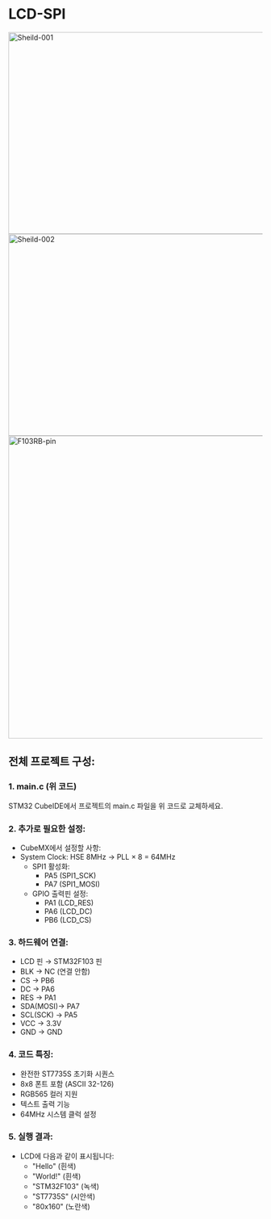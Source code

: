 # LCD-SPI

<img width="600" height="400" alt="Sheild-001" src="https://github.com/user-attachments/assets/9df5b8c3-d81a-4026-9f86-67fa4dde1e38" />
<br>

<img width="600" height="400" alt="Sheild-002" src="https://github.com/user-attachments/assets/29bdd8e8-3e94-45da-87f4-426694f32622" />
<br>

<img width="600" height="600" alt="F103RB-pin" src="https://github.com/user-attachments/assets/45bb557f-9517-419d-b45c-81a92869bac0" />
<br>

## 전체 프로젝트 구성:

### 1. main.c (위 코드)
STM32 CubeIDE에서 프로젝트의 main.c 파일을 위 코드로 교체하세요.

### 2. 추가로 필요한 설정:
 * CubeMX에서 설정할 사항:
 * System Clock: HSE 8MHz → PLL × 8 = 64MHz
    * SPI1 활성화:
       * PA5 (SPI1_SCK)
       * PA7 (SPI1_MOSI)
   * GPIO 출력핀 설정:
      * PA1 (LCD_RES)
      * PA6 (LCD_DC)
      * PB6 (LCD_CS)

### 3. 하드웨어 연결:
   * LCD 핀    →  STM32F103 핀
   * BLK      →  NC (연결 안함)
   * CS       →  PB6
   * DC       →  PA6
   * RES      →  PA1
   * SDA(MOSI)→  PA7
   * SCL(SCK) →  PA5
   * VCC      →  3.3V
   * GND      →  GND

### 4. 코드 특징:
   * 완전한 ST7735S 초기화 시퀀스
   * 8x8 폰트 포함 (ASCII 32-126)
   * RGB565 컬러 지원
   * 텍스트 출력 기능
   * 64MHz 시스템 클럭 설정

### 5. 실행 결과:
   * LCD에 다음과 같이 표시됩니다:
      * "Hello" (흰색)
      * "World!" (흰색)
      * "STM32F103" (녹색)
      * "ST7735S" (시안색)
      * "80x160" (노란색)

